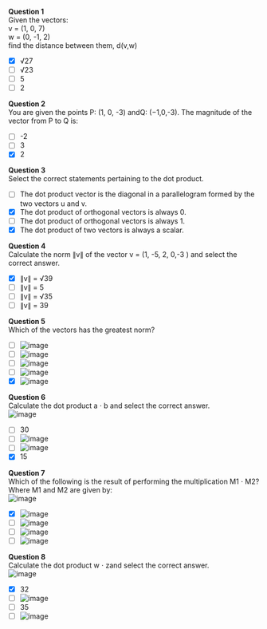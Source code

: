 **Question 1**<br>
Given the vectors:<br>
v = (1, 0, 7)<br>
w = (0, -1, 2)<br>
find the distance between them, d(v,w)
- [x] √27
- [ ] √23
- [ ] 5
- [ ] 2

**Question 2**<br>
You are given the points P: (1, 0, -3) andQ: (−1,0,-3). The magnitude of the vector from P to Q is:
- [ ] -2
- [ ] 3
- [x] 2

**Question 3**<br>
Select the correct statements pertaining to the dot product.
- [ ] The dot product vector is the diagonal in a parallelogram formed by the two vectors u and v.
- [x] The dot product of orthogonal vectors is always 0.
- [ ] The dot product of orthogonal vectors is always 1. 
- [x] The dot product of two vectors is always a scalar.

**Question 4**<br>
Calculate the norm ∥v∥ of the vector v = (1, -5, 2, 0,-3 ) and select the correct answer.
- [x] ∥v∥ = √39
- [ ] ∥v∥ = 5
- [ ] ∥v∥ = √35
- [ ] ∥v∥ = 39

**Question 5**<br>
Which of the vectors has the greatest norm?
- [ ] ![image](https://github.com/user-attachments/assets/90b7fe6a-71f5-4d9d-971d-34137346cd89)
- [ ] ![image](https://github.com/user-attachments/assets/f0290d07-26a4-49d4-b622-821a1ada4abd)
- [ ] ![image](https://github.com/user-attachments/assets/eeba3f9c-91b1-46af-aae4-34b155c362bf)
- [ ] ![image](https://github.com/user-attachments/assets/bc561b30-b365-42bf-ae6f-3d1efc60abdf)
- [x] ![image](https://github.com/user-attachments/assets/fe0cdf17-8dc9-4950-bd7d-d88a11f10064)

**Question 6**<br>
Calculate the dot product a ⋅ b and select the correct answer.<br>
![image](https://github.com/user-attachments/assets/d7475bbb-534b-42f8-9669-9d3910f64259)
- [ ] 30
- [ ] ![image](https://github.com/user-attachments/assets/b219dd11-9ea7-4a22-8f0a-d5e5c8d01013)
- [ ] ![image](https://github.com/user-attachments/assets/b6722264-171f-439b-bfdf-37f3d8d2cdc2)
- [x] 15

**Question 7**<br>
Which of the following is the result of performing the multiplication M1 ⋅ M2?  Where M1 and M2 are given by:<br>
![image](https://github.com/user-attachments/assets/d76674a5-cad3-494e-9881-9829100f51a6)<br>
- [x] ![image](https://github.com/user-attachments/assets/8b0800c1-738a-4cda-a25b-c8550961e65c)
- [ ] ![image](https://github.com/user-attachments/assets/af2ae1dc-0a3a-4ac9-9a0f-ee267e09ecd7)
- [ ] ![image](https://github.com/user-attachments/assets/c01789be-cf2b-49e5-8889-67349b5efe2e)
- [ ] ![image](https://github.com/user-attachments/assets/792d94bb-e7dd-4300-aa49-219ffb251717)

**Question 8**<br>
Calculate the dot product w ⋅ zand select the correct answer.<br>
![image](https://github.com/user-attachments/assets/88c1d03c-0e59-439e-b64a-415135018154)<br>
- [x] 32
- [ ] ![image](https://github.com/user-attachments/assets/03cd1ca7-e6c9-4dd4-864b-9c56228dbbc2)
- [ ] 35
- [ ] ![image](https://github.com/user-attachments/assets/fb8e2b99-c91f-4555-bb41-5eb5ae498c0d)

